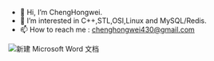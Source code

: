 - 👋 Hi, I’m ChengHongwei.
- 👀 I’m interested in C++,STL,OSI,Linux and MySQL/Redis.
- 📫 How to reach me : chenghongwei430@gmail.com
  
![新建 Microsoft Word 文档](https://github.com/ChengHongwei430/ChengHongwei430/assets/156173695/6575cb19-60d8-4190-a1a1-e9c2de225e45)

